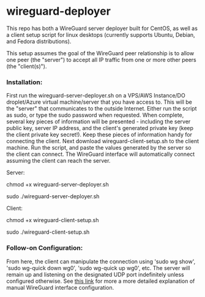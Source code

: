 # wireguard-deployer

This repo has both a WireGuard server deployer built for CentOS, as well as a client setup script for linux desktops (currently supports Ubuntu, Debian, and Fedora distributions). 

This setup assumes the goal of the WireGuard peer relationship is to allow one peer (the "server") to accept all IP traffic from one or more other peers (the "client(s)"). 

### Installation:
First run the wireguard-server-deployer.sh on a VPS/AWS Instance/DO droplet/Azure virtual machine/server that you have access to. This will be the "server" that communicates to the outside Internet. Either run the script as sudo, or type the sudo password when requested. When complete, several key pieces of information will be presented - including the server public key, server IP address, and the client's generated private key (keep the client private key secret!). Keep these pieces of information handy for connecting the client. Next download wireguard-client-setup.sh to the client machine. Run the script, and paste the values generated by the server so the client can connect. The WireGuard interface will automatically connect assuming the client can reach the server.

Server: 

chmod +x wireguard-server-deployer.sh

sudo ./wireguard-server-deployer.sh

Client: 

chmod +x wireguard-client-setup.sh

sudo ./wireguard-client-setup.sh

### Follow-on Configuration:
From here, the client can manipulate the connection using 'sudo wg show', 'sudo wg-quick down wg0', 'sudo wg-quick up wg0', etc. The server will remain up and listening on the designated UDP port indefinitely unless configured otherwise. See [this link](https://git.zx2c4.com/wireguard-tools/about/src/man/wg.8) for more a more detailed explanation of manual WireGuard interface configuration.
